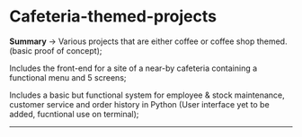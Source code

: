 # Cafeteria-themed-projects

<b>Summary</b> -> Various projects that are either coffee or coffee shop themed. (basic proof of concept);

Includes the front-end for a site of a near-by cafeteria containing a functional menu and 5 screens;

Includes a basic but functional system for employee & stock maintenance, customer service and order history in Python (User interface yet to be added, fucntional use on terminal);


----------------------------------------------------------------------------
